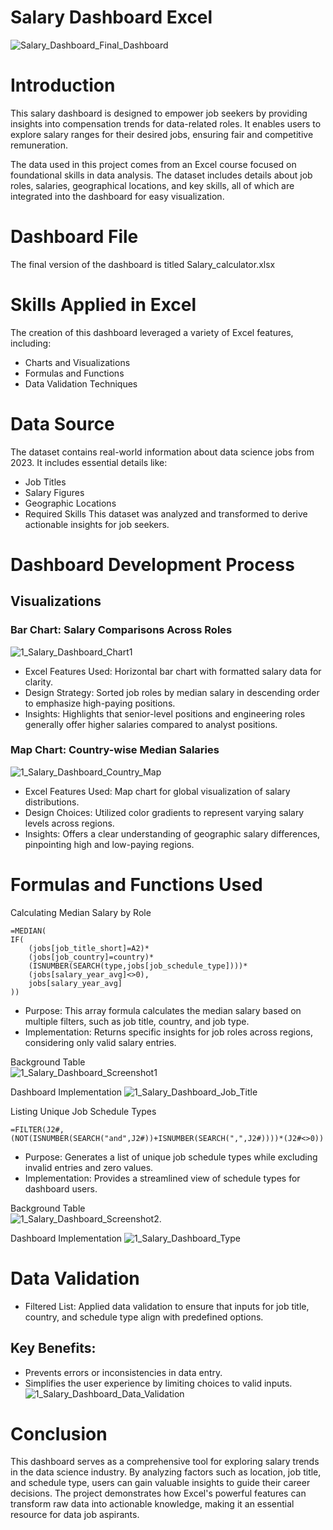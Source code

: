 # Salary Dashboard Excel

![Salary_Dashboard_Final_Dashboard](https://github.com/user-attachments/assets/8697990e-5ea3-415c-a595-3d7ae9d345a2)

# Introduction
This salary dashboard is designed to empower job seekers by providing insights into compensation trends for data-related roles. It enables users to explore salary ranges for their desired jobs, ensuring fair and competitive remuneration.

The data used in this project comes from an Excel course focused on foundational skills in data analysis. The dataset includes details about job roles, salaries, geographical locations, and key skills, all of which are integrated into the dashboard for easy visualization.

# Dashboard File
The final version of the dashboard is titled Salary_calculator.xlsx

# Skills Applied in Excel
The creation of this dashboard leveraged a variety of Excel features, including:

* Charts and Visualizations
* Formulas and Functions
* Data Validation Techniques

# Data Source
The dataset contains real-world information about data science jobs from 2023. It includes essential details like:

* Job Titles
* Salary Figures
* Geographic Locations
* Required Skills
This dataset was analyzed and transformed to derive actionable insights for job seekers.

# Dashboard Development Process
## Visualizations
### Bar Chart: Salary Comparisons Across Roles
![1_Salary_Dashboard_Chart1](https://github.com/user-attachments/assets/3f1ec85f-f1b7-4396-b049-4f902f5b2948)

* Excel Features Used: Horizontal bar chart with formatted salary data for clarity.
* Design Strategy: Sorted job roles by median salary in descending order to emphasize high-paying positions.
* Insights: Highlights that senior-level positions and engineering roles generally offer higher salaries compared to analyst positions.

### Map Chart: Country-wise Median Salaries
![1_Salary_Dashboard_Country_Map](https://github.com/user-attachments/assets/64ca42dd-c9f5-45d8-b329-e3934c3c717f)

* Excel Features Used: Map chart for global visualization of salary distributions.
* Design Choices: Utilized color gradients to represent varying salary levels across regions.
* Insights: Offers a clear understanding of geographic salary differences, pinpointing high and low-paying regions.

# Formulas and Functions Used
Calculating Median Salary by Role
```
=MEDIAN(
IF(
    (jobs[job_title_short]=A2)*
    (jobs[job_country]=country)*
    (ISNUMBER(SEARCH(type,jobs[job_schedule_type])))* 
    (jobs[salary_year_avg]<>0),
    jobs[salary_year_avg]
))
```
* Purpose: This array formula calculates the median salary based on multiple filters, such as job title, country, and job type.
* Implementation: Returns specific insights for job roles across regions, considering only valid salary entries.

Background Table<br>
![1_Salary_Dashboard_Screenshot1](https://github.com/user-attachments/assets/5d486e3e-260b-44c9-9869-05afb103f141)

Dashboard Implementation
![1_Salary_Dashboard_Job_Title](https://github.com/user-attachments/assets/53c8d12f-3456-4ad8-9b00-0d713b8993fa)

Listing Unique Job Schedule Types
```
=FILTER(J2#,(NOT(ISNUMBER(SEARCH("and",J2#))+ISNUMBER(SEARCH(",",J2#))))*(J2#<>0))
```
* Purpose: Generates a list of unique job schedule types while excluding invalid entries and zero values.
* Implementation: Provides a streamlined view of schedule types for dashboard users.

Background Table<br>
![1_Salary_Dashboard_Screenshot2](https://github.com/user-attachments/assets/28549924-b397-4e71-a48a-389a42b8ff17).

Dashboard Implementation
![1_Salary_Dashboard_Type](https://github.com/user-attachments/assets/1dd65e9d-a9d8-42fe-88ed-fdd7857cf60c)

# Data Validation
* Filtered List: Applied data validation to ensure that inputs for job title, country, and schedule type align with predefined options.
## Key Benefits:
* Prevents errors or inconsistencies in data entry.
* Simplifies the user experience by limiting choices to valid inputs.
![1_Salary_Dashboard_Data_Validation](https://github.com/user-attachments/assets/0308572b-727f-4a48-80cd-21b59023269c)

# Conclusion
This dashboard serves as a comprehensive tool for exploring salary trends in the data science industry. By analyzing factors such as location, job title, and schedule type, users can gain valuable insights to guide their career decisions. The project demonstrates how Excel's powerful features can transform raw data into actionable knowledge, making it an essential resource for data job aspirants.
